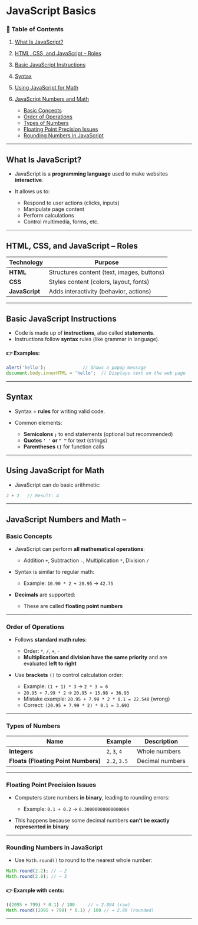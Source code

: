 # **JavaScript Basics**

### 📑 **Table of Contents**

1. [What Is JavaScript?](#-what-is-javascript)
2. [HTML, CSS, and JavaScript – Roles](#-html-css-and-javascript--roles)
3. [Basic JavaScript Instructions](#-basic-javascript-instructions)
4. [Syntax](#-syntax)
5. [Using JavaScript for Math](#-using-javascript-for-math)
6. [JavaScript Numbers and Math](#-2-javascript-numbers-and-math--)

   * [Basic Concepts](#-basic-concepts)
   * [Order of Operations](#-order-of-operations)
   * [Types of Numbers](#-types-of-numbers)
   * [Floating Point Precision Issues](#-floating-point-precision-issues)
   * [Rounding Numbers in JavaScript](#-rounding-numbers-in-javascript)

---


## **What Is JavaScript?**

* JavaScript is a **programming language** used to make websites **interactive**.
* It allows us to:

  * Respond to user actions (clicks, inputs)
  * Manipulate page content
  * Perform calculations
  * Control multimedia, forms, etc.

---

## **HTML, CSS, and JavaScript – Roles**

| Technology     | Purpose                                    |
| -------------- | ------------------------------------------ |
| **HTML**       | Structures content (text, images, buttons) |
| **CSS**        | Styles content (colors, layout, fonts)     |
| **JavaScript** | Adds interactivity (behavior, actions)     |

---

## **Basic JavaScript Instructions**

* Code is made up of **instructions**, also called **statements**.
* Instructions follow **syntax** rules (like grammar in language).

#### 👉 Examples:

```javascript
alert('hello');              // Shows a popup message
document.body.innerHTML = 'hello';  // Displays text on the web page
```

---

## **Syntax**

* Syntax = **rules** for writing valid code.
* Common elements:

  * **Semicolons `;`** to end statements (optional but recommended)
  * **Quotes `' '` or `" "`** for text (strings)
  * **Parentheses `()`** for function calls

---

## **Using JavaScript for Math**

* JavaScript can do basic arithmetic:

```javascript
2 + 2   // Result: 4
```

---

## JavaScript Numbers and Math – 

### **Basic Concepts**

* JavaScript can perform **all mathematical operations**:

  * Addition `+`, Subtraction `-`, Multiplication `*`, Division `/`
* Syntax is similar to regular math:

  * Example: `10.90 * 2 + 20.95` → `42.75`
* **Decimals** are supported:

  * These are called **floating point numbers**

---

### **Order of Operations**

* Follows **standard math rules**:

  * Order: `*`, `/`, `+`, `-`
  * **Multiplication and division have the same priority** and are evaluated **left to right**
* Use **brackets** `()` to control calculation order:

  * Example: `(1 + 1) * 3` → `2 * 3 = 6`
  * `20.95 + 7.99 * 2` → `20.95 + 15.98 = 36.93`
  * Mistake example: `20.95 + 7.99 * 2 * 0.1 = 22.548` (wrong)
  * Correct: `(20.95 + 7.99 * 2) * 0.1 = 3.693`

---

### **Types of Numbers**

| Name                                | Example       | Description     |
| ----------------------------------- | ------------- | --------------- |
| **Integers**                        | `2`, `3`, `4` | Whole numbers   |
| **Floats (Floating Point Numbers)** | `2.2`, `3.5`  | Decimal numbers |

---

### **Floating Point Precision Issues**

* Computers store numbers **in binary**, leading to rounding errors:

  * Example: `0.1 + 0.2` → `0.30000000000000004`
* This happens because some decimal numbers **can’t be exactly represented in binary**

---

### **Rounding Numbers in JavaScript**

* Use `Math.round()` to round to the nearest whole number:

```javascript
Math.round(2.2); // → 2
Math.round(2.8); // → 3
```

#### 👉 Example with cents:

```javascript
((2095 + 799) * 0.1) / 100     // → 2.894 (raw)
Math.round((2095 + 799) * 0.1) / 100 // → 2.89 (rounded)
```

---
